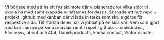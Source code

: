 Vi började med att ha ett fysiskt möte där vi planerade för vilka sidor vi skulle ha med samt skapade wireframes för dessa. 
Skapade ett nytt repo + projekt i github med kanban där vi lade in tasks som skulle göras för respektive sida.
Till största delen har vi jobbat på en sida var. Vem som gjort vad kan man se på kanbantavlan samt i repot i github.
Jimmie:index , Elin:news, about och 404, Daniel:products, Emma:contact, Victor:donate.
 

